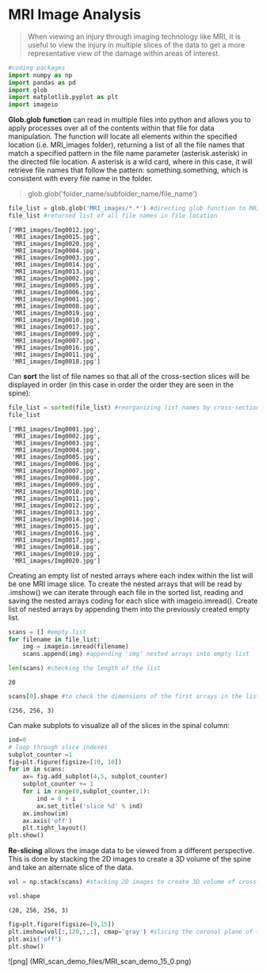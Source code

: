 # MRI Image Analysis

> When viewing an injury through imaging technology like MRI, it is useful to view the injury in multiple slices of the data to get a more representative view of the damage within areas of interest.


```python
#coding packages
import numpy as np
import pandas as pd
import glob
import matplotlib.pyplot as plt
import imageio
```

**Glob.glob function** can read in multiple files into python and allows you to apply processes over all of the contents within that file for data manipulation.
The function will locate all elements within the specified location (i.e. MRI_images folder), returning a list of all the file names that match a specified pattern in the file name parameter (asterisk.asterisk) in the directed file location. A asterisk is a wild card, where in this case, it will retrieve file names that follow the pattern: something.something, which is consistent with every file name in the folder.
> glob.glob('folder_name/subfolder_name/file_name')




```python
file_list = glob.glob('MRI_images/*.*') #directing glob function to MRI_images file
file_list #returned list of all file names in file location
```




    ['MRI_images/Img0012.jpg',
     'MRI_images/Img0015.jpg',
     'MRI_images/Img0020.jpg',
     'MRI_images/Img0004.jpg',
     'MRI_images/Img0003.jpg',
     'MRI_images/Img0014.jpg',
     'MRI_images/Img0013.jpg',
     'MRI_images/Img0002.jpg',
     'MRI_images/Img0005.jpg',
     'MRI_images/Img0006.jpg',
     'MRI_images/Img0001.jpg',
     'MRI_images/Img0008.jpg',
     'MRI_images/Img0019.jpg',
     'MRI_images/Img0010.jpg',
     'MRI_images/Img0017.jpg',
     'MRI_images/Img0009.jpg',
     'MRI_images/Img0007.jpg',
     'MRI_images/Img0016.jpg',
     'MRI_images/Img0011.jpg',
     'MRI_images/Img0018.jpg']



Can **sort** the list of file names so that all of the cross-section slices will be displayed in order (in this case in order the order they are seen in the spine):


```python
file_list = sorted(file_list) #reorganizing list names by cross-section number
file_list
```




    ['MRI_images/Img0001.jpg',
     'MRI_images/Img0002.jpg',
     'MRI_images/Img0003.jpg',
     'MRI_images/Img0004.jpg',
     'MRI_images/Img0005.jpg',
     'MRI_images/Img0006.jpg',
     'MRI_images/Img0007.jpg',
     'MRI_images/Img0008.jpg',
     'MRI_images/Img0009.jpg',
     'MRI_images/Img0010.jpg',
     'MRI_images/Img0011.jpg',
     'MRI_images/Img0012.jpg',
     'MRI_images/Img0013.jpg',
     'MRI_images/Img0014.jpg',
     'MRI_images/Img0015.jpg',
     'MRI_images/Img0016.jpg',
     'MRI_images/Img0017.jpg',
     'MRI_images/Img0018.jpg',
     'MRI_images/Img0019.jpg',
     'MRI_images/Img0020.jpg']



Creating an empty list of nested arrays where each index within the list will be one MRI image slice. To create the nested arrays that will be read by .imshow() we can iterate through each file in the sorted list, reading and saving the nested arrays coding for each slice with imageio.imread(). Create list of nested arrays by appending them into the previously created empty list.


```python
scans = [] #empty list
for filename in file_list:
    img = imageio.imread(filename)
    scans.append(img) #appending 'img' nested arrays into empty list
```


```python
len(scans) #checking the length of the list
```




    20




```python
scans[0].shape #to check the dimensions of the first arrays in the list of image arrays
```




    (256, 256, 3)



Can make subplots to visualize all of the slices in the spinal column:


```python
ind=0
# loop through slice indexes
subplot_counter =1
fig=plt.figure(figsize=[10, 10])
for im in scans:
    ax= fig.add_subplot(4,5, subplot_counter)
    subplot_counter += 1
    for i in range(0,subplot_counter,1):
        ind = 0 + i
        ax.set_title('slice %d' % ind)
    ax.imshow(im)
    ax.axis('off')
    plt.tight_layout()
plt.show()
```

**Re-slicing** allows the image data to be viewed from a different perspective. This is done by stacking the 2D images to create a 3D volume of the spine and take an alternate slice of the data.


```python
vol = np.stack(scans) #stacking 2D images to create 3D volume of cross-section
```


```python
vol.shape
```




    (20, 256, 256, 3)




```python
fig=plt.figure(figsize=[9,15])
plt.imshow(vol[:,120,:,:], cmap='gray') #slicing the coronal plane of the lumbar spinal column
plt.axis('off')
plt.show()
```




    
![png]
(MRI_scan_demo_files/MRI_scan_demo_15_0.png)
    




```python

```

